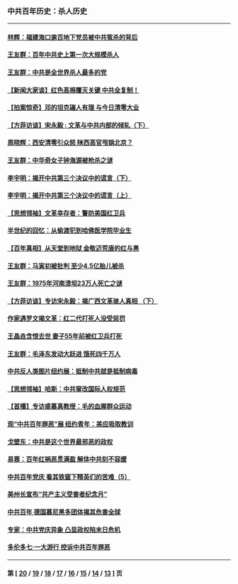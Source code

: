 ### 中共百年历史：杀人历史
---
#### [林辉：福建海口逾百地下党员被中共冤杀的背后](../../pages/nf1176106/n13878946.md?12070430) 
#### [王友群：百年中共史上第一次大规模杀人](../../pages/nf1176106/n13863785.md?12070430) 
#### [王友群：中共是全世界杀人最多的党](../../pages/nf1176106/n13860689.md?12070430) 
#### [【新闻大家谈】红色高棉覆灭关键 中共全复制！](../../pages/nf1176106/n13850222.md?12070430) 
#### [【拍案惊奇】邓的坦克碾人有理 与今日清零大业](../../pages/nf1176106/n13729574.md?12070430) 
#### [【方菲访谈】宋永毅 : 文革与中共内部的倾轧（下）](../../pages/nf1176106/n13486836.md?12070430) 
#### [周晓辉：西安清零引众怒 陕西高官甩锅北京？](../../pages/nf1176106/n13484627.md?12070430) 
#### [王友群：中华奇女子钟海源被枪杀之谜](../../pages/nf1176106/n13430555.md?12070430) 
#### [李宇明：揭开中共第三个决议中的谎言（下）](../../pages/nf1176106/n13389389.md?12070430) 
#### [李宇明：揭开中共第三个决议中的谎言（上）](../../pages/nf1176106/n13388697.md?12070430) 
#### [【思想领袖】文革幸存者：警防美国红卫兵](../../pages/nf1176106/n13339289.md?12070430) 
#### [半世纪的回忆：从偷渡犯到哈佛医学院毕业生](../../pages/nf1176106/n13345328.md?12070430) 
#### [【百年真相】从天堂到地狱 金敬迈荒唐的红与黑](../../pages/nf1176106/n13336995.md?12070430) 
#### [王友群：马寅初被批判 至少4.5亿胎儿被杀](../../pages/nf1176106/n13260313.md?12070430) 
#### [王友群：1975年河南溃坝23万人死亡之谜](../../pages/nf1176106/n13231576.md?12070430) 
#### [【方菲访谈】专访宋永毅：揭广西文革骇人真相 （下）](../../pages/nf1176106/n13209074.md?12070430) 
#### [作家遇罗文揭文革：红二代打死人没受惩罚](../../pages/nf1176106/n13205254.md?12070430) 
#### [王晶垚含恨去世 妻子55年前被红卫兵打死](../../pages/nf1176106/n13203590.md?12070430) 
#### [王友群：毛泽东发动大跃进 饿死四千万人](../../pages/nf1176106/n13177158.md?12070430) 
#### [中共反人类图片纽约展：抵制中共就是抵制病毒](../../pages/nf1176106/n13115371.md?12070430) 
#### [【思想领袖】哈斯：中共窜改国际人权规范](../../pages/nf1176106/n13053647.md?12070430) 
#### [【首播】专访盛慕真教授：毛的血腥群众运动](../../pages/nf1176106/n13091782.md?12070430) 
#### [观“中共百年罪恶”展 纽约青年：美应吸取教训](../../pages/nf1176106/n13085246.md?12070430) 
#### [戈壁东：中共是这个世界最邪恶的政权](../../pages/nf1176106/n13085641.md?12070430) 
#### [易蓉：百年红祸恶贯满盈 解体中共刻不容缓](../../pages/nf1176106/n13084455.md?12070430) 
#### [中共百年党庆 看其铁窗下精英们的苦难（5）](../../pages/nf1176106/n13076766.md?12070430) 
#### [美州长宣布“共产主义受害者纪念月”](../../pages/nf1176106/n13074024.md?12070430) 
#### [中共百年 德国慕尼黑多团体揭其危害全球](../../pages/nf1176106/n13068873.md?12070430) 
#### [专家：中共党庆异象 凸显政权陷末日危机](../../pages/nf1176106/n13067084.md?12070430) 
#### [多伦多七·一大游行 控诉中共百年罪恶](../../pages/nf1176106/n13062043.md?12070430) 

---
#### 第 [ [20](./20.md?12070430) / [19](./19.md?12070430) / [18](./18.md?12070430) / [17](./17.md?12070430) / [16](./16.md?12070430) / [15](./15.md?12070430) / [14](./14.md?12070430) / [13](./13.md?12070430) ] 页
